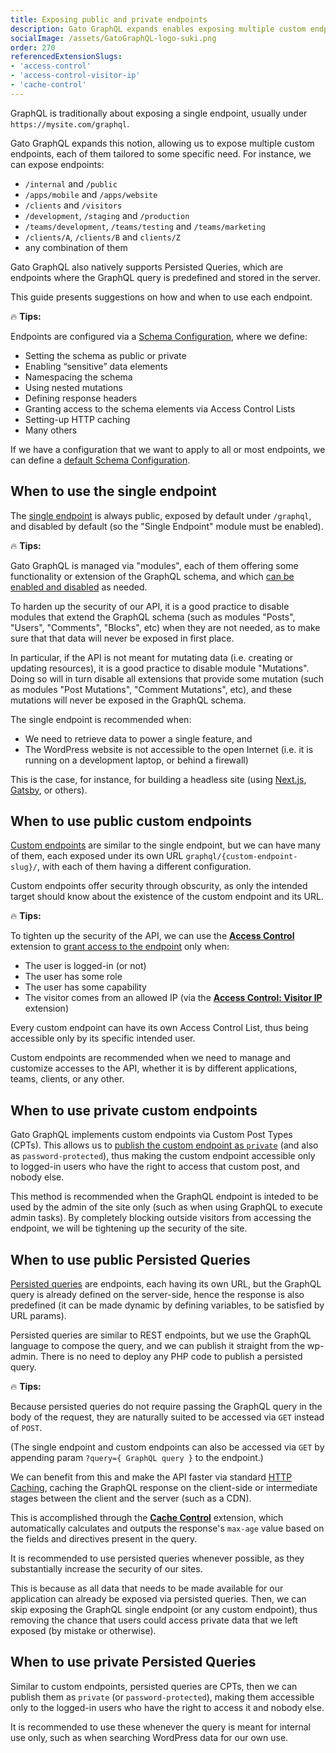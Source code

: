 ```yaml
---
title: Exposing public and private endpoints
description: Gato GraphQL expands enables exposing multiple custom endpoints, each of them tailored to some specific need, and these can be made private and public. When should we use each?
socialImage: /assets/GatoGraphQL-logo-suki.png
order: 270
referencedExtensionSlugs:
- 'access-control'
- 'access-control-visitor-ip'
- 'cache-control'
---
```


GraphQL is traditionally about exposing a single endpoint, usually under `https://mysite.com/graphql`.

Gato GraphQL expands this notion, allowing us to expose multiple custom endpoints, each of them tailored to some specific need. For instance, we can expose endpoints:

- `/internal` and `/public`
- `/apps/mobile` and `/apps/website`
- `/clients` and `/visitors`
- `/development`, `/staging` and `/production`
- `/teams/development`, `/teams/testing` and `/teams/marketing`
- `/clients/A`, `/clients/B` and `clients/Z`
- any combination of them

Gato GraphQL also natively supports Persisted Queries, which are endpoints where the GraphQL query is predefined and stored in the server.

This guide presents suggestions on how and when to use each endpoint.

<div class="doc-highlight" markdown=1>

🔥 **Tips:**

Endpoints are configured via a [Schema Configuration](https://gatographql.com/guides/use/creating-a-schema-configuration/), where we define:

- Setting the schema as public or private
- Enabling “sensitive” data elements
- Namespacing the schema
- Using nested mutations
- Defining response headers
- Granting access to the schema elements via Access Control Lists
- Setting-up HTTP caching
- Many others

If we have a configuration that we want to apply to all or most endpoints, we can define a [default Schema Configuration](https://gatographql.com/guides/config/defining-the-default-schema-configuration/).

</div>

## When to use the single endpoint

The [single endpoint](https://gatographql.com/guides/config/enabling-and-configuring-the-single-endpoint/) is always public, exposed by default under `/graphql`, and disabled by default (so the "Single Endpoint" module must be enabled).

<div class="doc-highlight" markdown=1>

🔥 **Tips:**

Gato GraphQL is managed via "modules", each of them offering some functionality or extension of the GraphQL schema, and which [can be enabled and disabled](https://gatographql.com/guides/config/browsing-enabling-and-disabling-modules/) as needed.

To harden up the security of our API, it is a good practice to disable modules that extend the GraphQL schema (such as modules "Posts", "Users", "Comments", "Blocks", etc) when they are not needed, as to make sure that that data will never be exposed in first place.

In particular, if the API is not meant for mutating data (i.e. creating or updating resources), it is a good practice to disable module "Mutations". Doing so will in turn disable all extensions that provide some mutation (such as modules "Post Mutations", "Comment Mutations", etc), and these mutations will never be exposed in the GraphQL schema.

</div>

The single endpoint is recommended when:

- We need to retrieve data to power a single feature, and
- The WordPress website is not accessible to the open Internet (i.e. it is running on a development laptop, or behind a firewall)

This is the case, for instance, for building a headless site (using [Next.js](https://nextjs.org/), [Gatsby](https://www.gatsbyjs.com/), or others).

## When to use public custom endpoints

[Custom endpoints](https://gatographql.com/guides/use/creating-a-custom-endpoint/) are similar to the single endpoint, but we can have many of them, each exposed under its own URL `graphql/{custom-endpoint-slug}/`, with each of them having a different configuration.

Custom endpoints offer security through obscurity, as only the intended target should know about the existence of the custom endpoint and its URL.

<div class="doc-highlight" markdown=1>

🔥 **Tips:**

To tighten up the security of the API, we can use the [**Access Control**](https://gatographql.com/extensions/access-control/) extension to [grant access to the endpoint](https://gatographql.com/guides/use/defining-access-control/) only when:

- The user is logged-in (or not)
- The user has some role
- The user has some capability
- The visitor comes from an allowed IP (via the [**Access Control: Visitor IP**](https://gatographql.com/extensions/access-control-visitor-ip/) extension)

Every custom endpoint can have its own Access Control List, thus being accessible only by its specific intended user.

</div>

Custom endpoints are recommended when we need to manage and customize accesses to the API, whether it is by different applications, teams, clients, or any other.

## When to use private custom endpoints

Gato GraphQL implements custom endpoints via Custom Post Types (CPTs). This allows us to [publish the custom endpoint as `private`](https://gatographql.com/guides/special-features/public-private-and-password-protected-endpoints/#heading-private-endpoints) (and also as `password-protected`), thus making the custom endpoint accessible only to logged-in users who have the right to access that custom post, and nobody else.

This method is recommended when the GraphQL endpoint is inteded to be used by the admin of the site only (such as when using GraphQL to execute admin tasks). By completely blocking outside visitors from accessing the endpoint, we will be tightening up the security of the site.

## When to use public Persisted Queries

[Persisted queries](https://gatographql.com/guides/use/creating-a-persisted-query/) are endpoints, each having its own URL, but the GraphQL query is already defined on the server-side, hence the response is also predefined (it can be made dynamic by defining variables, to be satisfied by URL params).

Persisted queries are similar to REST endpoints, but we use the GraphQL language to compose the query, and we can publish it straight from the wp-admin. There is no need to deploy any PHP code to publish a persisted query.

<div class="doc-highlight" markdown=1>

🔥 **Tips:**

Because persisted queries do not require passing the GraphQL query in the body of the request, they are naturally suited to be accessed via `GET` instead of `POST`.

(The single endpoint and custom endpoints can also be accessed via `GET` by appending param `?query={ GraphQL query }` to the endpoint.)

We can benefit from this and make the API faster via standard [HTTP Caching](https://gatographql.com/guides/use/adding-http-caching/), caching the GraphQL response on the client-side or intermediate stages between the client and the server (such as a CDN).

This is accomplished through the [**Cache Control**](https://gatographql.com/extensions/cache-control/) extension, which automatically calculates and outputs the response's `max-age` value based on the fields and directives present in the query.

</div>

It is recommended to use persisted queries whenever possible, as they substantially increase the security of our sites.

This is because as all data that needs to be made available for our application can already be exposed via persisted queries. Then, we can skip exposing the GraphQL single endpoint (or any custom endpoint), thus removing the chance that users could access private data that we left exposed (by mistake or otherwise).

## When to use private Persisted Queries

Similar to custom endpoints, persisted queries are CPTs, then we can publish them as `private` (or `password-protected`), making them accessible only to the logged-in users who have the right to access it and nobody else.

It is recommended to use these whenever the query is meant for internal use only, such as when searching WordPress data for our own use.
